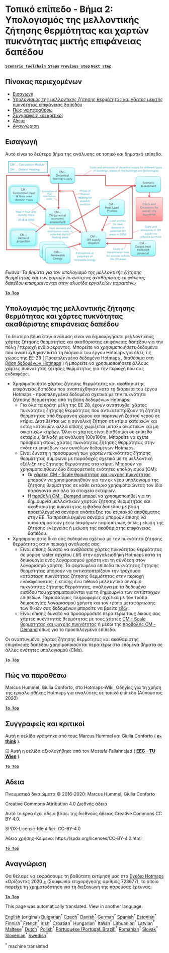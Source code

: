 <h1><a class="anchor" id="local-level---step-2--calculation-of-future-heat-demand-and-gross-floor-area-density-maps" href="#local-level---step-2--calculation-of-future-heat-demand-and-gross-floor-area-density-maps"><i class="fa fa-link"></i></a>Τοπικό επίπεδο - Βήμα 2: Υπολογισμός της μελλοντικής ζήτησης θερμότητας και χαρτών πυκνότητας μικτής επιφάνειας δαπέδου</h1><p> <a href="guide-local-and-municipal-levels#the-hotmaps-scenario-toolchain-different-steps"><strong><code>Scenario Toolchain Steps</code></strong></a> <a href="step-1-analysis-of-current-heat-demand-and-available-resource-potentials"><strong><code>Previous step</code></strong></a> <a href="step-3-Calculation-of-costs-of-decentral-heat-supply"><strong><code>Next step</code></strong></a><br/></p><h2><a class="anchor" id="table-of-contents" href="#table-of-contents"><i class="fa fa-link"></i></a> Πίνακας περιεχομένων</h2><ul><li> <a href="#introduction">Εισαγωγή</a></li><li> <a href="#calculation-of-future-heat-demand-and-gross-floor-area-density-maps">Υπολογισμός της μελλοντικής ζήτησης θερμότητας και χάρτες μεικτής πυκνότητας επιφάνειας δαπέδου</a></li><li> <a href="#how-to-cite">Πώς να παραθέσω</a></li><li> <a href="#authors-and-reviewers">Συγγραφείς και κριτικοί</a></li><li> <a href="#license">Αδεια</a></li><li> <a href="#acknowledgement">Αναγνώριση</a></li></ul><h2><a class="anchor" id="introduction" href="#introduction"><i class="fa fa-link"></i></a> Εισαγωγή</h2><p> Αυτό είναι το δεύτερο βήμα της ανάλυσης σε τοπικό και δημοτικό επίπεδο.</p><img src="/en/Step-2-Calculation-of-future-heat-demand-and-gross-floor-area-density-maps/Hotmaps_Local_Toolchain_Step_2final.png"/><p> <em>Εικόνα: Τα βήματα για τον υπολογισμό της μελλοντικής ζήτησης θερμότητας και των χαρτών πυκνότητας ακαθάριστης επιφάνειας δαπέδου επισημαίνονται στην αλυσίδα εργαλείων παραπάνω</em></p><p><ins> <code><strong><a href="#table-of-contents">To Top</a></strong></code></ins></p><h2><a class="anchor" id="calculation-of-future-heat-demand-and-gross-floor-area-density-maps" href="#calculation-of-future-heat-demand-and-gross-floor-area-density-maps"><i class="fa fa-link"></i></a> Υπολογισμός της μελλοντικής ζήτησης θερμότητας και χάρτες πυκνότητας ακαθάριστης επιφάνειας δαπέδου</h2><p> Το δεύτερο βήμα στην ανάλυση είναι να δημιουργήσετε μελλοντικούς χάρτες ζήτησης θερμότητας και ακαθάριστης επιφάνειας δαπέδου για την πόλη / περιοχή ενδιαφέροντος. Μπορείτε να χρησιμοποιήσετε δεδομένα που αναπτύχθηκαν κατά τη διάρκεια του έργου Hotmaps για όλες τις χώρες της ΕΕ-28 ( <a href="https://wiki.hotmaps.eu/en/Hotmaps-open-data-repositories">Προεπιλεγμένα δεδομένα Hotmaps</a> , διαθέσιμα στη <a href="https://gitlab.com/hotmaps">βάση δεδομένων Hotmaps</a> ) ή μπορείτε να χρησιμοποιήσετε άλλους χάρτες πυκνότητας ζήτησης θερμότητας για την περιοχή που σας ενδιαφέρει.</p><ul><li> Χρησιμοποιήστε χάρτες ζήτησης θερμότητας και ακαθάριστης επιφάνειας δαπέδου που αναπτύχθηκαν κατά τη διάρκεια του έργου Hotmaps - προεπιλεγμένα δεδομένα σχετικά με την πυκνότητα ζήτησης θερμότητας από τη βάση δεδομένων Hotmaps:<ul><li> Για όλα τα κράτη μέλη της ΕΕ 28, έχουν αναπτυχθεί χάρτες πυκνότητας ζήτησης θερμότητας που αντικατοπτρίζουν τη ζήτηση θερμότητας από θέρμανση χώρου και παραγωγή ζεστού νερού σε κτίρια. Διατίθενται ως η συνολική ζήτηση σε κτίρια κατοικιών και εκτός κατοικιών. αλλά επίσης χωρίζεται μεταξύ οικιστικών και μη οικιστικών κτιρίων. Όλοι οι χάρτες είναι διαθέσιμοι σε επίπεδο εκταρίου, δηλαδή με ανάλυση 100x100m. Μπορείτε να έχετε πρόσβαση στους χάρτες πυκνότητας ζήτησης θερμότητας στην ενότητα επιπέδων των συνόλων δεδομένων Hotmaps.</li><li> Είναι δυνατή η προσαρμογή των χαρτών πυκνότητας ζήτησης θερμότητας σύμφωνα με παραδοχές σχετικά με τη μελλοντική εξέλιξη της ζήτησης θερμότητας στα κτίρια. Μπορούν να χρησιμοποιηθούν δύο διαφορετικές ενότητες υπολογισμού (CM):<ul><li> Οι <a href="https://wiki.hotmaps.eu/en/CM-Scale-heat-and-cool-density-maps">χάρτες CM - Scale θερμότητας και ψυχρής πυκνότητας</a> μπορούν να χρησιμοποιηθούν για τον εκ νέου υπολογισμό της ζήτησης θερμότητας σε κάθε εκτάριο χρησιμοποιώντας τον ίδιο παράγοντα για όλα τα στοιχεία εκταρίων.</li><li> Η <a href="https://wiki.hotmaps.eu/en/CM-Demand-projection">προβολή CM - Demand</a> μπορεί να χρησιμοποιηθεί για τη δημιουργία μελλοντικών χαρτών ζήτησης θερμότητας και ακαθάριστης πυκνότητας εμβαδού δαπέδου με βάση προεπιλεγμένα σενάρια ανάπτυξης του κτιριακού αποθέματος στην ΕΕ. Τα προεπιλεγμένα σενάρια μπορούν επίσης να προσαρμοστούν μέσω διαφόρων παραμέτρων, όπως μείωση της ζήτησης ενέργειας ή μείωση της ακαθάριστης επιφάνειας δαπέδου.</li></ul></li></ul></li><li> Χρησιμοποιήστε δικά σας δεδομένα σχετικά με την πυκνότητα ζήτησης θερμότητας στην περιοχή ανάλυσής σας:<ul><li> Είναι επίσης δυνατό να ανεβάσετε χάρτες πυκνότητας θερμότητας σε μορφή raster αρχείου (.tif) στην εργαλειοθήκη Hotmaps κατά τη δημιουργία ενός λογαριασμού χρήστη και τη σύνδεση στον λογαριασμό χρήστη. Τα φορτωμένα επίπεδα πυκνότητας ζήτησης θερμότητας μπορούν να αντικατοπτρίζουν την τρέχουσα κατάσταση πυκνότητας ζήτησης θερμότητας στην περιοχή ενδιαφέροντος, ή επίσης ένα πιθανό μελλοντικό σενάριο πυκνότητας ζήτησης θερμότητας, ανάλογα με τα δεδομένα εισόδου που χρησιμοποιούνται για τη δημιουργία των αντίστοιχων επιπέδων. Περισσότερες πληροφορίες σχετικά με τον τρόπο δημιουργίας λογαριασμού χρήστη και τον τρόπο μεταφόρτωσης των δικών σας δεδομένων μπορείτε να βρείτε <a href="https://wiki.hotmaps.eu/en/Introduction-to-user-interface#upper-toolbar_connect">εδώ</a> .</li><li> Είναι επίσης δυνατό να προσαρμόσετε περαιτέρω τους δικούς σας χάρτες πυκνότητας θερμότητας με τους χάρτες <a href="https://wiki.hotmaps.eu/en/CM-Scale-heat-and-cool-density-maps">CM - Scale θερμότητας και ψυχρής πυκνότητας</a> ή μέσω της <a href="https://wiki.hotmaps.eu/en/CM-Demand-projection">προβολής CM - Demand</a> όπως για το προεπιλεγμένο επίπεδο.</li></ul></li></ul><p> Οι αναπτυγμένοι χάρτες ζήτησης θερμότητας και ακαθάριστης επιφάνειας δαπέδου χρησιμοποιούνται περαιτέρω στα επόμενα βήματα σε άλλες ενότητες υπολογισμού (CMs).</p><p><ins> <code><strong><a href="#table-of-contents">To Top</a></strong></code></ins></p><h2><a class="anchor" id="how-to-cite" href="#how-to-cite"><i class="fa fa-link"></i></a> Πώς να παραθέσω</h2><p> Marcus Hummel, Giulia Conforto, στο Hotmaps-Wiki, Οδηγίες για τη χρήση της εργαλειοθήκης Hotmaps για αναλύσεις σε τοπικό επίπεδο (Αύγουστος 2020)</p><p><ins> <code><strong><a href="#table-of-contents">To Top</a></strong></code></ins></p><h2><a class="anchor" id="authors-and-reviewers" href="#authors-and-reviewers"><i class="fa fa-link"></i></a> Συγγραφείς και κριτικοί</h2><p> Αυτή η σελίδα γράφτηκε από τους Marcus Hummel και Giulia Conforto ( <strong><a href="https://e-think.ac.at">e-think</a></strong> ).</p><p> ☑ Αυτή η σελίδα αξιολογήθηκε από τον Mostafa Fallahnejad ( <strong><a href="https://eeg.tuwien.ac.at/">EEG - TU Wien</a></strong> ).</p><p> <a href="#table-of-contents"><strong><code>To Top</code></strong></a></p><h2><a class="anchor" id="license" href="#license"><i class="fa fa-link"></i></a> Αδεια</h2><p> Πνευματικά δικαιώματα © 2016-2020: Marcus Hummel, Giulia Conforto</p><p> Creative Commons Attribution 4.0 Διεθνής άδεια</p><p> Αυτό το έργο έχει άδεια βάσει της διεθνούς άδειας Creative Commons CC BY 4.0.</p><p> SPDX-License-Identifier: CC-BY-4.0</p><p> Άδεια χρήσης-Κείμενο: https://spdx.org/licenses/CC-BY-4.0.html</p><p> <a href="#table-of-contents"><strong><code>To Top</code></strong></a></p><h2><a class="anchor" id="acknowledgement" href="#acknowledgement"><i class="fa fa-link"></i></a> Αναγνώριση</h2><p> Θα θέλαμε να εκφράσουμε τη βαθύτατη εκτίμησή μας στο <a href="https://www.hotmaps-project.eu">Σχέδιο Hotmaps</a> «Ορίζοντας 2020 <a href="https://www.hotmaps-project.eu">»</a> (Συμφωνία επιχορήγησης αριθμός 723677), το οποίο παρείχε τη χρηματοδότηση για τη διεξαγωγή της παρούσας έρευνας.</p><p><ins> <code><strong><a href="#table-of-contents">To Top</a></strong></code></ins></p>
<!--- THIS IS A SUPER UNIQUE IDENTIFIER -->

This page was automatically translated. View in another language:

[English](../en/Step-2-Calculation-of-future-heat-demand-and-gross-floor-area-density-maps) (original) [Bulgarian](../bg/Step-2-Calculation-of-future-heat-demand-and-gross-floor-area-density-maps)<sup>\*</sup> [Czech](../cs/Step-2-Calculation-of-future-heat-demand-and-gross-floor-area-density-maps)<sup>\*</sup> [Danish](../da/Step-2-Calculation-of-future-heat-demand-and-gross-floor-area-density-maps)<sup>\*</sup> [German](../de/Step-2-Calculation-of-future-heat-demand-and-gross-floor-area-density-maps)<sup>\*</sup>  [Spanish](../es/Step-2-Calculation-of-future-heat-demand-and-gross-floor-area-density-maps)<sup>\*</sup> [Estonian](../et/Step-2-Calculation-of-future-heat-demand-and-gross-floor-area-density-maps)<sup>\*</sup> [Finnish](../fi/Step-2-Calculation-of-future-heat-demand-and-gross-floor-area-density-maps)<sup>\*</sup> [French](../fr/Step-2-Calculation-of-future-heat-demand-and-gross-floor-area-density-maps)<sup>\*</sup> [Irish](../ga/Step-2-Calculation-of-future-heat-demand-and-gross-floor-area-density-maps)<sup>\*</sup> [Croatian](../hr/Step-2-Calculation-of-future-heat-demand-and-gross-floor-area-density-maps)<sup>\*</sup> [Hungarian](../hu/Step-2-Calculation-of-future-heat-demand-and-gross-floor-area-density-maps)<sup>\*</sup> [Italian](../it/Step-2-Calculation-of-future-heat-demand-and-gross-floor-area-density-maps)<sup>\*</sup> [Lithuanian](../lt/Step-2-Calculation-of-future-heat-demand-and-gross-floor-area-density-maps)<sup>\*</sup> [Latvian](../lv/Step-2-Calculation-of-future-heat-demand-and-gross-floor-area-density-maps)<sup>\*</sup> [Maltese](../mt/Step-2-Calculation-of-future-heat-demand-and-gross-floor-area-density-maps)<sup>\*</sup> [Dutch](../nl/Step-2-Calculation-of-future-heat-demand-and-gross-floor-area-density-maps)<sup>\*</sup> [Polish](../pl/Step-2-Calculation-of-future-heat-demand-and-gross-floor-area-density-maps)<sup>\*</sup> [Portuguese (Portugal, Brazil)](../pt/Step-2-Calculation-of-future-heat-demand-and-gross-floor-area-density-maps)<sup>\*</sup> [Romanian](../ro/Step-2-Calculation-of-future-heat-demand-and-gross-floor-area-density-maps)<sup>\*</sup> [Slovak](../sk/Step-2-Calculation-of-future-heat-demand-and-gross-floor-area-density-maps)<sup>\*</sup> [Slovenian](../sl/Step-2-Calculation-of-future-heat-demand-and-gross-floor-area-density-maps)<sup>\*</sup> [Swedish](../sv/Step-2-Calculation-of-future-heat-demand-and-gross-floor-area-density-maps)<sup>\*</sup> 

<sup>\*</sup> machine translated
